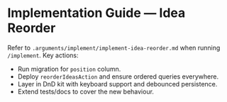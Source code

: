 # Implementation Guide — Idea Reorder

Refer to `.arguments/implement/implement-idea-reorder.md` when running `/implement`. Key actions:
- Run migration for `position` column.
- Deploy `reorderIdeasAction` and ensure ordered queries everywhere.
- Layer in DnD kit with keyboard support and debounced persistence.
- Extend tests/docs to cover the new behaviour.
